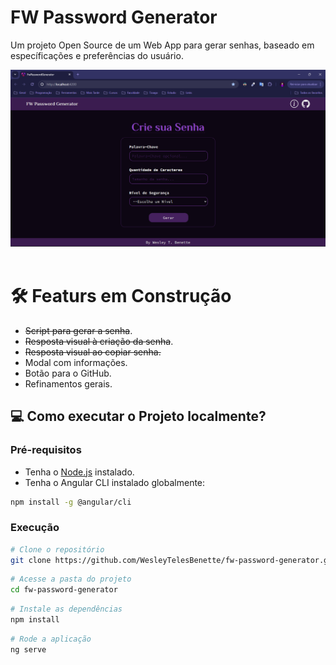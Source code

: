 # FW Password Generator

Um projeto Open Source de um Web App para gerar senhas, baseado em específicações e preferências do usuário.

![](https://github.com/WesleyTelesBenette/my-sources-for-docs/blob/main/fw-password-generator/preview.png)
<br/><br/>

# 🛠️ Featurs em Construção

- ~~Script para gerar a senha~~.
- ~~Resposta visual à criação da senha~~.
- ~~Resposta visual ao copiar senha.~~
- Modal com informações.
- Botão para o GitHub.
- Refinamentos gerais.


## 💻 Como executar o Projeto localmente?

### Pré-requisitos
- Tenha o [Node.js](https://nodejs.org/pt) instalado.
- Tenha o Angular CLI instalado globalmente:
```bash
npm install -g @angular/cli
```

### Execução
```bash
# Clone o repositório
git clone https://github.com/WesleyTelesBenette/fw-password-generator.git
```
```bash
# Acesse a pasta do projeto
cd fw-password-generator
```
```bash
# Instale as dependências
npm install
```
```bash
# Rode a aplicação
ng serve
```
<br/>
